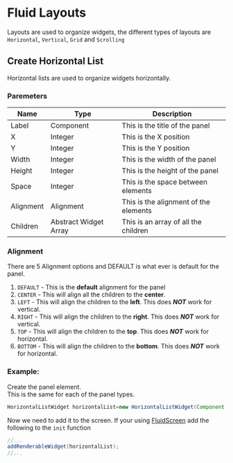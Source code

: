 <link href="/FluidUI/style.min.css" rel="stylesheet">

# Fluid Layouts

Layouts are used to organize widgets, the different types of layouts are `Horizontal`, `Vertical`, `Grid`
and `Scrolling`

## Create Horizontal List

Horizontal lists are used to organize widgets horizontally.

### Paremeters

| Name      | Type                  | Description                           |
|-----------|-----------------------|---------------------------------------|
| Label     | Component             | This is the title of the panel        |
| X         | Integer               | This is the X position                |
| Y         | Integer               | This is the Y position                |
| Width     | Integer               | This is the width of the panel        |
| Height    | Integer               | This is the height of the panel       |
| Space     | Integer               | This is the space between elements    |
| Alignment | Alignment             | This is the alignment of the elements |
| Children  | Abstract Widget Array | This is an array of all the children  |

### Alignment

There are 5 Alignment options and DEFAULT is what ever is default for the panel.

1. `DEFAULT` - This is the **default** alignment for the panel
2. `CENTER` - This will align all the children to the **center**.
3. `LEFT` - This will align the children to the **left**. This does **_NOT_** work for vertical.
4. `RIGHT` - This will align the children to the **right**. This does **_NOT_** work for vertical.
5. `TOP` - This will align the children to the **top**. This does **_NOT_** work for horizontal.
6. `BOTTOM` - This will align the children to the **bottom**. This does **_NOT_** work for horizontal.

### Example:

Create the panel element.   
This is the same for each of the panel types.

```java
HorizontalListWidget horizontalList=new HorizontalListWidget(Component.empty(),0,0,500,500,20,Alignment.CENTER,WIDGET_1,WIDGET_2 //. ETC);
```

Now we need to add it to the screen. If your using [FluidScreen](https://dcmanproductions.github.io/FluidUI/screen) add the following to the `init`
function

```java
//...
addRenderableWidget(horizontalList);
//...
```
